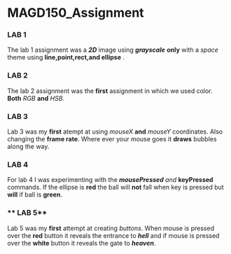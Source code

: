 # **MAGD150_Assignment**

### **LAB 1**
The lab 1 assignment was a **_2D_** image using **_grayscale_** **only** with a _space_ theme using **line,point,rect,and ellipse** .

### **LAB 2**
The lab 2 assignment was the **first** assignment in which we used color. **Both** _RGB_ **and** _HSB_.

### **LAB 3**
Lab 3 was my **first** atempt at using _mouseX_ **and** _mouseY_ coordinates. Also changing the **frame rate**.
Where ever your mouse goes it **draws** bubbles along the way. 

### **LAB 4**
For lab 4 I was experimenting with the **_mousePressed_** _and_ **keyPressed** commands.
If the ellipse is **red** the ball will **not** fall when key is pressed but **will** if ball is **green**.

### ** LAB 5**
Lab 5 was my **first** attempt at creating _buttons_.
When mouse is pressed over the **red** button it reveals the entrance to **_hell_** and if mouse is 
pressed over the **white** button it reveals the gate to **_heaven_**.
